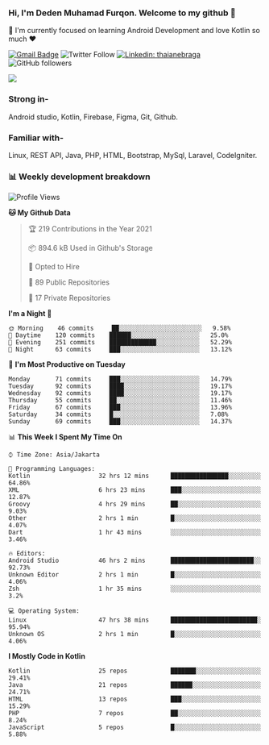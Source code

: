 ### Hi, I'm Deden Muhamad Furqon. Welcome to my github 👋

<!--
**furqoncreative/furqoncreative** is a ✨ _special_ ✨ repository because its `README.md` (this file) appears on your GitHub profile.

Here are some ideas to get you started:

- 🔭 I’m currently working on ...
- 👯 I’m looking to collaborate on ...
- 🤔 I’m looking for help with ...
- 💬 Ask me about ...
- 📫 How to reach me: ...
- 😄 Pronouns: ...
- ⚡ Fun fact: ...
-->

  🌱 I'm currently focused on learning Android Development and love Kotlin so much ❤ 

[![Gmail Badge](https://img.shields.io/badge/-furqoncreative24@gmail.com-c14438?style=flat-square&logo=Gmail&logoColor=white&link=mailto:furqoncreative24@gmail.com)](mailto:furqoncreative24@gmail.com)
![Twitter Follow](https://img.shields.io/twitter/follow/furqoncreative?label=Follow)
[![Linkedin: thaianebraga](https://img.shields.io/badge/-Deden_Muhamad_Furqon-blue?style=flat-square&logo=Linkedin&logoColor=white&link=https://www.linkedin.com/in/anmol-p-singh/)](https://www.linkedin.com/in/furqoncreative/)
![GitHub followers](https://img.shields.io/github/followers/furqoncreative?label=Follow&style=social)

<!--![Waka Readme](https://github.com/furqoncreative/furqoncreative/workflows/Waka%20Readme/badge.svg)-->

   <img src="https://github-readme-stats.sera5-dev.vercel.app/api?username=furqoncreative&hide=stars&show_icons=true&count_private=true&include_all_commits=true&title_color=#008080&icon_color=#008080&hide_border=true" width="">

### Strong in-

Android studio, Kotlin, Firebase, Figma, Git, Github.

### Familiar with-
Linux, REST API, Java, PHP, HTML, Bootstrap, MySql, Laravel, CodeIgniter.

### 📊 Weekly development breakdown

<!--START_SECTION:waka-->
![Profile Views](http://img.shields.io/badge/Profile%20Views-3-blue)

**🐱 My Github Data** 

> 🏆 219 Contributions in the Year 2021
 > 
> 📦 894.6 kB Used in Github's Storage 
 > 
> 💼 Opted to Hire
 > 
> 📜 89 Public Repositories 
 > 
> 🔑 17 Private Repositories  
 > 
**I'm a Night 🦉** 

```text
🌞 Morning    46 commits     ██░░░░░░░░░░░░░░░░░░░░░░░   9.58% 
🌆 Daytime    120 commits    ██████░░░░░░░░░░░░░░░░░░░   25.0% 
🌃 Evening    251 commits    █████████████░░░░░░░░░░░░   52.29% 
🌙 Night      63 commits     ███░░░░░░░░░░░░░░░░░░░░░░   13.12%

```
📅 **I'm Most Productive on Tuesday** 

```text
Monday       71 commits     ███░░░░░░░░░░░░░░░░░░░░░░   14.79% 
Tuesday      92 commits     ████░░░░░░░░░░░░░░░░░░░░░   19.17% 
Wednesday    92 commits     ████░░░░░░░░░░░░░░░░░░░░░   19.17% 
Thursday     55 commits     ██░░░░░░░░░░░░░░░░░░░░░░░   11.46% 
Friday       67 commits     ███░░░░░░░░░░░░░░░░░░░░░░   13.96% 
Saturday     34 commits     █░░░░░░░░░░░░░░░░░░░░░░░░   7.08% 
Sunday       69 commits     ███░░░░░░░░░░░░░░░░░░░░░░   14.37%

```


📊 **This Week I Spent My Time On** 

```text
⌚︎ Time Zone: Asia/Jakarta

💬 Programming Languages: 
Kotlin                   32 hrs 12 mins      ████████████████░░░░░░░░░   64.86% 
XML                      6 hrs 23 mins       ███░░░░░░░░░░░░░░░░░░░░░░   12.87% 
Groovy                   4 hrs 29 mins       ██░░░░░░░░░░░░░░░░░░░░░░░   9.03% 
Other                    2 hrs 1 min         █░░░░░░░░░░░░░░░░░░░░░░░░   4.07% 
Dart                     1 hr 43 mins        ░░░░░░░░░░░░░░░░░░░░░░░░░   3.46%

🔥 Editors: 
Android Studio           46 hrs 2 mins       ███████████████████████░░   92.73% 
Unknown Editor           2 hrs 1 min         █░░░░░░░░░░░░░░░░░░░░░░░░   4.06% 
Zsh                      1 hr 35 mins        ░░░░░░░░░░░░░░░░░░░░░░░░░   3.2%

💻 Operating System: 
Linux                    47 hrs 38 mins      ████████████████████████░   95.94% 
Unknown OS               2 hrs 1 min         █░░░░░░░░░░░░░░░░░░░░░░░░   4.06%

```

**I Mostly Code in Kotlin** 

```text
Kotlin                   25 repos            ███████░░░░░░░░░░░░░░░░░░   29.41% 
Java                     21 repos            ██████░░░░░░░░░░░░░░░░░░░   24.71% 
HTML                     13 repos            ███░░░░░░░░░░░░░░░░░░░░░░   15.29% 
PHP                      7 repos             ██░░░░░░░░░░░░░░░░░░░░░░░   8.24% 
JavaScript               5 repos             █░░░░░░░░░░░░░░░░░░░░░░░░   5.88%

```



<!--END_SECTION:waka-->
